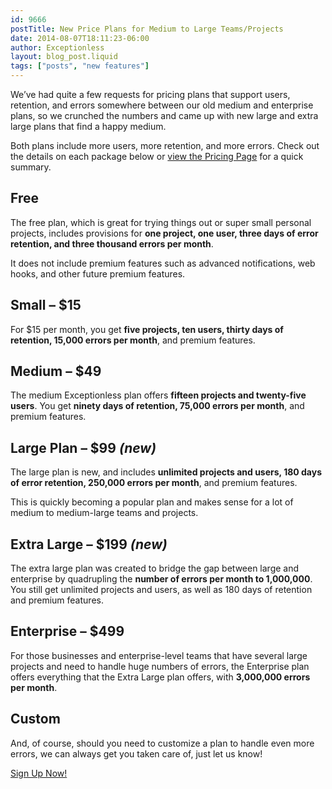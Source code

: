 ```yaml
---
id: 9666
postTitle: New Price Plans for Medium to Large Teams/Projects
date: 2014-08-07T18:11:23-06:00
author: Exceptionless
layout: blog_post.liquid
tags: ["posts", "new features"]
---
```

We&#8217;ve had quite a few requests for pricing plans that support users, retention, and errors somewhere between our old medium and enterprise plans, so we crunched the numbers and came up with new large and extra large plans that find a happy medium.

Both plans include more users, more retention, and more errors. Check out the details on each package below or [view the Pricing Page](http://exceptionless.com/pricing/ "Pricing Plans") for a quick summary.<!--more-->

## Free

The free plan, which is great for trying things out or super small personal projects, includes provisions for **one project, one user, three days of error retention, and three thousand errors per month**.

It does not include premium features such as advanced notifications, web hooks, and other future premium features.

## Small &#8211; $15

For $15 per month, you get **five projects, ten users, thirty days of retention, 15,000 errors per month**, and premium features.

## Medium &#8211; $49

The medium Exceptionless plan offers **fifteen projects and twenty-five users**. You get **ninety days of retention, 75,000 errors per month**, and premium features.

## Large Plan &#8211; $99 _(new)_

The large plan is new, and includes **unlimited projects and users, 180 days of error retention, 250,000 errors per month**, and premium features.

This is quickly becoming a popular plan and makes sense for a lot of medium to medium-large teams and projects.

## Extra Large &#8211; $199 _(new)_

The extra large plan was created to bridge the gap between large and enterprise by quadrupling the **number of errors per month to 1,000,000**. You still get unlimited projects and users, as well as 180 days of retention and premium features.

## Enterprise &#8211; $499

For those businesses and enterprise-level teams that have several large projects and need to handle huge numbers of errors, the Enterprise plan offers everything that the Extra Large plan offers, with **3,000,000 errors per month**.

## Custom

And, of course, should you need to customize a plan to handle even more errors, we can always get you taken care of, just let us know!

<div class="signup center">
  <a class="btn btn-large btn-primary" href="https://app.exceptionless.com/signup">Sign Up Now!</a>
</div>

